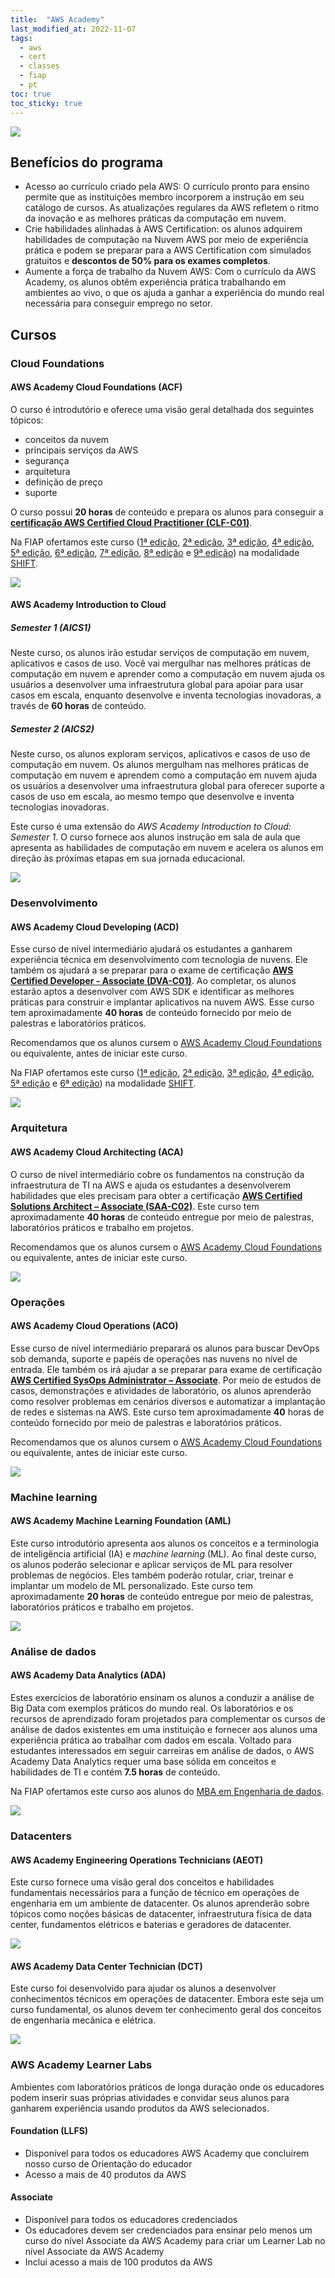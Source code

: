 ```yaml
---
title:  "AWS Academy"
last_modified_at: 2022-11-07
tags:
  - aws
  - cert
  - classes
  - fiap
  - pt
toc: true
toc_sticky: true
---
```


[![](/assets/images/posts/2020-07-09-aws-academy/01.png)](https://aws.amazon.com/pt/training/awsacademy/)

## Benefícios do programa
- Acesso ao currículo criado pela AWS: O currículo pronto para ensino permite que as instituições membro incorporem a instrução em seu catálogo de cursos. As atualizações regulares da AWS refletem o ritmo da inovação e as melhores práticas da computação em nuvem.
- Crie habilidades alinhadas à AWS Certification: os alunos adquirem habilidades de computação na Nuvem AWS por meio de experiência prática e podem se preparar para a AWS Certification com simulados gratuitos e **descontos de 50% para os exames completos**.
- Aumente a força de trabalho da Nuvem AWS: Com o currículo da AWS Academy, os alunos obtêm experiência prática trabalhando em ambientes ao vivo, o que os ajuda a ganhar a experiência do mundo real necessária para conseguir emprego no setor.

## Cursos

### Cloud Foundations

#### AWS Academy Cloud Foundations (ACF)

O curso é introdutório e oferece uma visão geral detalhada dos seguintes tópicos:
* conceitos da nuvem
* principais serviços da AWS
* segurança
* arquitetura
* definição de preço
* suporte

O curso possui **20 horas** de conteúdo e prepara os alunos para conseguir a [**certificação AWS Certified Cloud Practitioner (CLF-C01)**](https://aws.amazon.com/pt/certification/certified-cloud-practitioner/).

Na FIAP ofertamos este curso ([1ª edição](/shift-aws-foundations), [2ª edição](/shift-aws-foundations-2), [3ª edição](/shift-aws-foundations-3), [4ª edição](/shift-aws-foundations-4), [5ª edição](/shift-aws-foundations-5), [6ª edição](/shift-aws-foundations-6), [7ª edição](/shift-aws-foundations-7), [8ª edição](/shift-aws-foundations-8) e [9ª edição](/shift-aws-foundations-9)) na modalidade [SHIFT](https://www.fiap.com.br/shift).

![](/assets/images/posts/2020-07-09-aws-academy/05.png)

<div data-iframe-width="550" data-iframe-height="270" data-share-badge-id="03cac722-8a10-484c-b93e-3b70f3dd8d89" data-share-badge-host="https://www.credly.com"></div><script type="text/javascript" async src="//cdn.credly.com/assets/utilities/embed.js"></script>

#### AWS Academy Introduction to Cloud

##### Semester 1 (AICS1)

Neste curso, os alunos irão estudar serviços de computação em nuvem, aplicativos e
casos de uso. Você vai mergulhar nas melhores práticas de computação em nuvem e aprender como
a computação em nuvem ajuda os usuários a desenvolver uma infraestrutura global para apoiar
para usar casos em escala, enquanto desenvolve e inventa tecnologias inovadoras, a través de **60 horas** de conteúdo.

<div data-iframe-width="600" data-iframe-height="270" data-share-badge-id="d53dc1da-3d58-4bf5-a922-d63fe3ce547c" data-share-badge-host="https://www.credly.com"></div><script type="text/javascript" async src="//cdn.credly.com/assets/utilities/embed.js"></script>

##### Semester 2 (AICS2)

Neste curso, os alunos exploram serviços, aplicativos e casos de uso de computação em nuvem. Os alunos mergulham nas melhores práticas de computação em nuvem e aprendem como a computação em nuvem ajuda os usuários a desenvolver uma infraestrutura global para oferecer suporte a casos de uso em escala, ao mesmo tempo que desenvolve e inventa tecnologias inovadoras.

Este curso é uma extensão do *AWS Academy Introduction to Cloud: Semester 1*. O curso fornece aos alunos instrução em sala de aula que apresenta as habilidades de computação em nuvem e acelera os alunos em direção às próximas etapas em sua jornada educacional.

![](/assets/images/posts/2020-07-09-aws-academy/11.png)

<div data-iframe-width="600" data-iframe-height="270" data-share-badge-id="7a88bdff-5ac3-4499-adc5-d5c9a0f5e002" data-share-badge-host="https://www.credly.com"></div><script type="text/javascript" async src="//cdn.credly.com/assets/utilities/embed.js"></script>

### Desenvolvimento

#### AWS Academy Cloud Developing (ACD)

Esse curso de nível intermediário ajudará os estudantes a ganharem experiência técnica em desenvolvimento com tecnologia de nuvens. Ele também os ajudará a se preparar para o exame de certificação [**AWS Certified Developer - Associate (DVA-C01)**](https://aws.amazon.com/pt/certification/certified-developer-associate/). Ao completar, os alunos estarão aptos a desenvolver com AWS SDK e identificar as melhores práticas para construir e implantar aplicativos na nuvem AWS. Esse curso tem aproximadamente **40 horas** de conteúdo fornecido por meio de palestras e laboratórios práticos.

Recomendamos que os alunos cursem o [AWS Academy Cloud Foundations](#aws-academy-cloud-foundations-acf) ou equivalente, antes de iniciar este curso.

Na FIAP ofertamos este curso ([1ª edição](/shift-aws-dev), [2ª edição](/shift-aws-dev-2), [3ª edição](/shift-aws-dev-3), [4ª edição](/shift-aws-dev-4), [5ª edição](/shift-aws-dev-5) e [6ª edição](/shift-aws-dev-6)) na modalidade [SHIFT](https://www.fiap.com.br/shift).

![](/assets/images/posts/2020-07-09-aws-academy/06.png)

<div data-iframe-width="500" data-iframe-height="270" data-share-badge-id="87cdceb2-4a25-4d58-81e1-8728db9029bf" data-share-badge-host="https://www.credly.com"></div><script type="text/javascript" async src="//cdn.credly.com/assets/utilities/embed.js"></script>

### Arquitetura

#### AWS Academy Cloud Architecting (ACA)

O curso de nível intermediário cobre os fundamentos na construção da infraestrutura de TI na AWS e ajuda os estudantes a desenvolverem habilidades que eles precisam para obter a certificação [**AWS Certified Solutions Architect – Associate (SAA-C02)**](https://aws.amazon.com/certification/certified-solutions-architect-associate/). Este curso tem aproximadamente **40 horas** de conteúdo entregue por meio de palestras, laboratórios práticos e trabalho em projetos.

Recomendamos que os alunos cursem o [AWS Academy Cloud Foundations](#aws-academy-cloud-foundations-acf) ou equivalente, antes de iniciar este curso.

![](/assets/images/posts/2020-07-09-aws-academy/10.png)

<div data-iframe-width="500" data-iframe-height="270" data-share-badge-id="e7ef23eb-a846-47d4-aa5e-744b38f3431d" data-share-badge-host="https://www.credly.com"></div><script type="text/javascript" async src="//cdn.credly.com/assets/utilities/embed.js"></script>

### Operações

#### AWS Academy Cloud Operations (ACO)

Esse curso de nível intermediário preparará os alunos para buscar DevOps sob demanda, suporte e papéis de operações nas nuvens no nível de entrada. Ele também os irá ajudar a se preparar para exame de certificação [**AWS Certified SysOps Administrator – Associate**](https://aws.amazon.com/certification/certified-sysops-admin-associate/). Por meio de estudos de casos, demonstrações e atividades de laboratório, os alunos aprenderão como resolver problemas em cenários diversos e automatizar a implantação de redes e sistemas na AWS. Este curso tem aproximadamente **40** horas de conteúdo fornecido por meio de palestras e laboratórios práticos.

Recomendamos que os alunos cursem o [AWS Academy Cloud Foundations](#aws-academy-cloud-foundations-acf) ou equivalente, antes de iniciar este curso.

![](/assets/images/posts/2020-07-09-aws-academy/09.png)

<div data-iframe-width="500" data-iframe-height="270" data-share-badge-id="15108bc4-5de7-4240-97c7-117d05628bd2" data-share-badge-host="https://www.credly.com"></div><script type="text/javascript" async src="//cdn.credly.com/assets/utilities/embed.js"></script>

### Machine learning

#### AWS Academy Machine Learning Foundation (AML)

Este curso introdutório apresenta aos alunos os conceitos e a terminologia de inteligência artificial (IA) e *machine learning* (ML). Ao final deste curso, os alunos poderão selecionar e aplicar serviços de ML para resolver problemas de negócios. Eles também poderão rotular, criar, treinar e implantar um modelo de ML personalizado. Este curso tem aproximadamente **20 horas** de conteúdo entregue por meio de palestras, laboratórios práticos e trabalho em projetos.

![](/assets/images/posts/2020-07-09-aws-academy/07.png)

<div data-iframe-width="550" data-iframe-height="270" data-share-badge-id="5cc9e269-41a0-406a-9a92-b0dd0458ea06" data-share-badge-host="https://www.credly.com"></div><script type="text/javascript" async src="//cdn.credly.com/assets/utilities/embed.js"></script>

### Análise de dados

#### AWS Academy Data Analytics (ADA)

Estes exercícios de laboratório ensinam os alunos a conduzir a análise de Big Data com exemplos práticos do mundo real. Os laboratórios e os recursos de aprendizado foram projetados para complementar os cursos de análise de dados existentes em uma instituição e fornecer aos alunos uma experiência prática ao trabalhar com dados em escala. Voltado para estudantes interessados em seguir carreiras em análise de dados, o AWS Academy Data Analytics requer uma base sólida em conceitos e habilidades de TI e contém **7.5 horas** de conteúdo.

Na FIAP ofertamos este curso aos alunos do [MBA em Engenharia de dados](/fiap-abd).

![](/assets/images/posts/2020-07-09-aws-academy/08.png)

<div data-iframe-width="500" data-iframe-height="270" data-share-badge-id="5f2f7254-05bd-4e00-b7ea-d52a52b554c4" data-share-badge-host="https://www.credly.com"></div><script type="text/javascript" async src="//cdn.credly.com/assets/utilities/embed.js"></script>

### Datacenters

#### AWS Academy Engineering Operations Technicians (AEOT)

Este curso fornece uma visão geral dos conceitos e habilidades fundamentais necessários para a função de técnico em operações de engenharia em um ambiente de datacenter. Os alunos aprenderão sobre tópicos como noções básicas de datacenter, infraestrutura física de data center, fundamentos elétricos e baterias e geradores de datacenter.

![](/assets/images/posts/2020-07-09-aws-academy/12.png)

<div data-iframe-width="600" data-iframe-height="270" data-share-badge-id="ac0caf49-1307-4032-aa25-daeeeb653dd3" data-share-badge-host="https://www.credly.com"></div><script type="text/javascript" async src="//cdn.credly.com/assets/utilities/embed.js"></script>

#### AWS Academy Data Center Technician (DCT)

Este curso foi desenvolvido para ajudar os alunos a desenvolver conhecimentos técnicos em operações de datacenter. Embora este seja um curso fundamental, os alunos devem ter conhecimento geral dos conceitos de engenharia mecânica e elétrica.

![](/assets/images/posts/2020-07-09-aws-academy/13.png)

<div data-iframe-width="600" data-iframe-height="270" data-share-badge-id="23e39e37-c0ad-43e9-a08a-c48bf1841e44" data-share-badge-host="https://www.credly.com"></div><script type="text/javascript" async src="//cdn.credly.com/assets/utilities/embed.js"></script>

### AWS Academy Learner Labs

Ambientes com laboratórios práticos de longa duração onde os educadores podem inserir suas próprias atividades e convidar seus alunos para ganharem experiência usando produtos da AWS selecionados.

#### Foundation (LLFS)

 - Disponível para todos os educadores AWS Academy que concluírem nosso curso de Orientação do educador
 - Acesso a mais de 40 produtos da AWS

#### Associate
 - Disponível para todos os educadores credenciados
 - Os educadores devem ser credenciados para ensinar pelo menos um curso do nível Associate da AWS Academy para criar um Learner Lab no nível Associate da AWS Academy
 - Inclui acesso a mais de 100 produtos da AWS



<div data-iframe-width="400" data-iframe-height="270" data-share-badge-id="55792769-ec5b-45b7-843e-9f2bbc9c9e3e" data-share-badge-host="https://www.credly.com"></div><script type="text/javascript" async src="//cdn.credly.com/assets/utilities/embed.js"></script>
